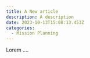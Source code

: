 ```yaml
---
title: A New article
description: A description
date: 2023-10-13T15:08:13.453Z
categories:
  - Mission Planning
---
```

L﻿orem ....